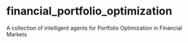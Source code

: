 # financial_portfolio_optimization
A collection of intelligent agents for Portfolio Optimization in Financial Markets
